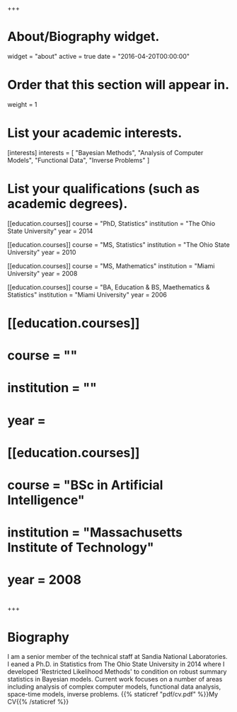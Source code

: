 +++
# About/Biography widget.
widget = "about"
active = true
date = "2016-04-20T00:00:00"

# Order that this section will appear in.
weight = 1

# List your academic interests.
[interests]
  interests = [
    "Bayesian Methods",
    "Analysis of Computer Models",
    "Functional Data",
    "Inverse Problems"
  ]

# List your qualifications (such as academic degrees).
[[education.courses]]
  course = "PhD, Statistics"
  institution = "The Ohio State University"
  year = 2014
  
[[education.courses]]
  course = "MS, Statistics"
  institution = "The Ohio State University"
  year = 2010
  
[[education.courses]]
  course = "MS, Mathematics"
  institution = "Miami University"
  year = 2008
  
[[education.courses]]
  course = "BA, Education & BS, Maethematics & Statistics"
  institution = "Miami University"
  year = 2006


# [[education.courses]]
#   course = ""
#   institution = ""
#   year =
# 
# [[education.courses]]
#   course = "BSc in Artificial Intelligence"
#   institution = "Massachusetts Institute of Technology"
#   year = 2008
#  
+++

# Biography

I am a senior member of the technical staff at Sandia National Laboratories. I eaned a Ph.D. in Statistics from The Ohio State University in 2014 where I developed 'Restricted Likelihood Methods' to condition on robust summary statistics in Bayesian models. Current work focuses on a number of areas including analysis of complex computer models, functional data analysis, space-time models, inverse problems. {{% staticref "pdf/cv.pdf" %}}My CV{{% /staticref %}}

